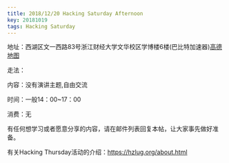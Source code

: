```yaml
---
title: 2018/12/20 Hacking Saturday Afternoon
key: 20181019
tags: Hacking Saturday
---
```


地址：西湖区文一西路83号浙江财经大学文华校区学博楼6楼(巴比特加速器)[高德地图](http://f.amap.com/39c1P_04A6iNU)

走法：

内容：没有演讲主题,自由交流

时间：一般14：00~17：00

消费：无

有任何想学习或者愿意分享的内容，请在邮件列表回复本帖，让大家事先做好准备。

有关Hacking Thursday活动的介绍：https://hzlug.org/about.html